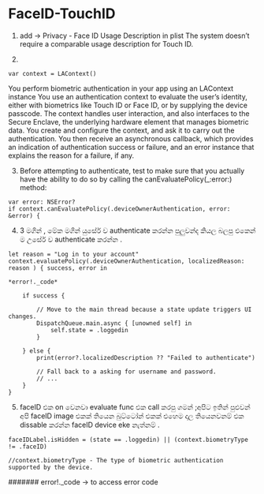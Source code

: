 # FaceID-TouchID
1. add -> Privacy - Face ID Usage Description in plist 
The system doesn’t require a comparable usage description for Touch ID.

2. 
```
var context = LAContext()
```
You perform biometric authentication in your app using an LAContext instance
You use an authentication context to evaluate the user’s identity, either with biometrics like Touch ID or Face ID, or by supplying the device passcode. The context handles user interaction, and also interfaces to the Secure Enclave, the underlying hardware element that manages biometric data. You create and configure the context, and ask it to carry out the authentication. You then receive an asynchronous callback, which provides an indication of authentication success or failure, and an error instance that explains the reason for a failure, if any.

3. Before attempting to authenticate, test to make sure that you actually have the ability to do so by calling the canEvaluatePolicy(_:error:) method:
```
var error: NSError?
if context.canEvaluatePolicy(.deviceOwnerAuthentication, error: &error) { 
```

4. 3 මගින් , මේක මගින් යුසේර් ව authenticate  කරන්න පුලුවන්ද කියල බලපු එකෙන් ම උසේර් ව authenticate කරන්න .
```
let reason = "Log in to your account"
context.evaluatePolicy(.deviceOwnerAuthentication, localizedReason: reason ) { success, error in

*error!._code*

    if success {

        // Move to the main thread because a state update triggers UI changes.
        DispatchQueue.main.async { [unowned self] in
            self.state = .loggedin
        }

    } else {
        print(error?.localizedDescription ?? "Failed to authenticate")

        // Fall back to a asking for username and password.
        // ...
    }
}
```
5. faceID එක on  වෙනවා evaluate func එක call කරපු ගමන් ;අපිට ඉතින් පුළුවන් අපි faceID image එකක් තියෙන බුට්ටෝන් එකක් එහෙම දාල තියෙනවනම් එක dissable කරන්න faceID device eke නැත්නම් .

```
faceIDLabel.isHidden = (state == .loggedin) || (context.biometryType != .faceID)

//context.biometryType - The type of biometric authentication supported by the device.
```



####### error!._code -> to access error code 
